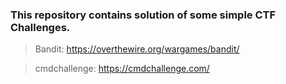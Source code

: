 ### This repository contains solution of some simple CTF Challenges.
> Bandit: https://overthewire.org/wargames/bandit/

> cmdchallenge: https://cmdchallenge.com/
